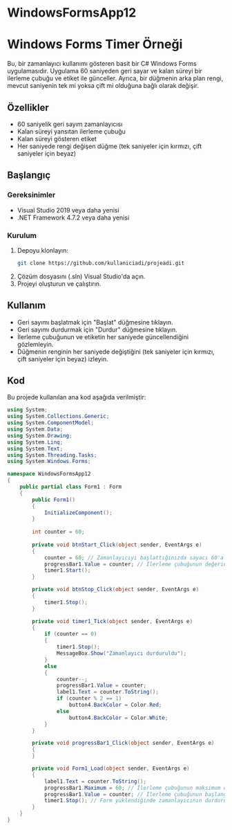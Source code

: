 # WindowsFormsApp12
# Windows Forms Timer Örneği

Bu, bir zamanlayıcı kullanımı gösteren basit bir C# Windows Forms uygulamasıdır. Uygulama 60 saniyeden geri sayar ve kalan süreyi bir ilerleme çubuğu ve etiket ile günceller. Ayrıca, bir düğmenin arka plan rengi, mevcut saniyenin tek mi yoksa çift mi olduğuna bağlı olarak değişir.

## Özellikler

- 60 saniyelik geri sayım zamanlayıcısı
- Kalan süreyi yansıtan ilerleme çubuğu
- Kalan süreyi gösteren etiket
- Her saniyede rengi değişen düğme (tek saniyeler için kırmızı, çift saniyeler için beyaz)

## Başlangıç

### Gereksinimler

- Visual Studio 2019 veya daha yenisi
- .NET Framework 4.7.2 veya daha yenisi

### Kurulum

1. Depoyu klonlayın:
    ```bash
    git clone https://github.com/kullaniciadi/projeadi.git
    ```
2. Çözüm dosyasını (.sln) Visual Studio'da açın.
3. Projeyi oluşturun ve çalıştırın.

## Kullanım

- Geri sayımı başlatmak için "Başlat" düğmesine tıklayın.
- Geri sayımı durdurmak için "Durdur" düğmesine tıklayın.
- İlerleme çubuğunun ve etiketin her saniyede güncellendiğini gözlemleyin.
- Düğmenin renginin her saniyede değiştiğini (tek saniyeler için kırmızı, çift saniyeler için beyaz) izleyin.

## Kod

Bu projede kullanılan ana kod aşağıda verilmiştir:

```csharp
using System;
using System.Collections.Generic;
using System.ComponentModel;
using System.Data;
using System.Drawing;
using System.Linq;
using System.Text;
using System.Threading.Tasks;
using System.Windows.Forms;

namespace WindowsFormsApp12
{
    public partial class Form1 : Form
    {
        public Form1()
        {
            InitializeComponent();
        }
        
        int counter = 60;
        
        private void btnStart_Click(object sender, EventArgs e)
        {
            counter = 60; // Zamanlayıcıyı başlattığınızda sayacı 60'a sıfırlayın
            progressBar1.Value = counter; // İlerleme çubuğunun değerini sıfırlayın
            timer1.Start();
        }

        private void btnStop_Click(object sender, EventArgs e)
        {
            timer1.Stop();
        }

        private void timer1_Tick(object sender, EventArgs e)
        {
            if (counter == 0)
            {
                timer1.Stop();
                MessageBox.Show("Zamanlayıcı durduruldu");
            }
            else
            {
                counter--;
                progressBar1.Value = counter;
                label1.Text = counter.ToString();
                if (counter % 2 == 1)
                    button4.BackColor = Color.Red;
                else
                    button4.BackColor = Color.White;
            }
        }

        private void progressBar1_Click(object sender, EventArgs e)
        {
        }

        private void Form1_Load(object sender, EventArgs e)
        {
            label1.Text = counter.ToString();
            progressBar1.Maximum = 60; // İlerleme çubuğunun maksimum değerini ayarlayın
            progressBar1.Value = counter; // İlerleme çubuğunun başlangıç değerini ayarlayın
            timer1.Stop(); // Form yüklendiğinde zamanlayıcının durdurulduğundan emin olun
        }
    }
}
